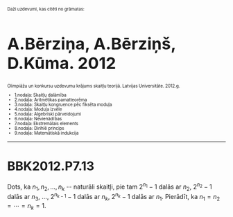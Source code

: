 # &nbsp;

<hgroup style="font-size:70%">

<p>Daži uzdevumi, kas citēti no grāmatas:</p>

<h1 style="font-size:28pt">A.Bērziņa, A.Bērziņš, D.Kūma. 2012</h1>

<p>Olimpiāžu un konkursu uzdevumu krājums skaitļu teorijā. Latvijas 
Universitāte. 2012.g.</p>

</hgroup>
<hgroup style="font-size:70%">

* 1.nodaļa: Skaitļu dalāmība
* 2.nodaļa: Aritmētikas pamatteorēma
* 3.nodaļa: Skaitļu kongruence pēc fiksēta moduļa
* 4.nodaļa: Moduļa izvēle
* 5.nodaļa: Algebriski pārveidojumi
* 6.nodaļa: Nevienādības
* <blue>7.nodaļa: Ekstremālais elements</blue>
* 8.nodaļa: Dirihlē princips
* 9.nodaļa: Matemātiskā indukcija

</hgroup>


-----


# <lo-sample/> BBK2012.P7.13

Dots, ka  $n_1,n_2,\ldots,n_k$ -- naturāli skaitļi, pie tam
$2^{n_1}-1$ dalās ar $n_2$, 
$2^{n_2}-1$ dalās ar $n_3$, $\ldots$, 
$2^{n_{k-1}}-1$ dalās ar $n_k$,
$2^{n_k}-1$ dalās ar $n_1$.
Pierādīt, ka $n_1 = n_2 = \cdots = n_k = 1$.


<!--
sameAs=LV.OTHER.TST.1991.12.5
-->

